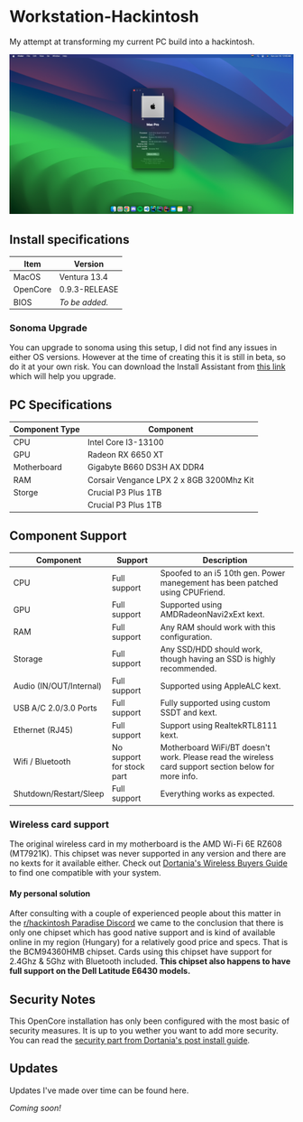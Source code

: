 # Workstation-Hackintosh
My attempt at transforming my current PC build into a hackintosh.

![Screenshot of the "About This Mac" window and the desktop.](./screenshot.png)

## Install specifications

| Item     | Version        |
|----------|----------------|
| MacOS    | Ventura 13.4   |
| OpenCore | 0.9.3-RELEASE  |
| BIOS     | _To be added._ |

### Sonoma Upgrade

You can upgrade to sonoma using this setup, I did not find any issues in either OS versions. However at the time of creating this it is still in beta, so do it at your own risk. You can download the Install Assistant from [this link](https://swcdn.apple.com/content/downloads/23/44/032-94352-A_DB05J15QWT/4x91v0yzolyiat5cat76ieu0h78aeu3d03/InstallAssistant.pkg) which will help you upgrade.

## PC Specifications

| Component Type | Component                                |
|----------------|------------------------------------------|
| CPU            | Intel Core I3-13100                      |
| GPU            | Radeon RX 6650 XT                        |
| Motherboard    | Gigabyte B660 DS3H AX DDR4               |
| RAM            | Corsair Vengance LPX 2 x 8GB 3200Mhz Kit |
| Storge         | Crucial P3 Plus 1TB                      |
|                | Crucial P3 Plus 1TB                      |

## Component Support

| Component               | Support                   | Description                                                                                          |
|-------------------------|---------------------------|------------------------------------------------------------------------------------------------------|
| CPU                     | Full support              | Spoofed to an i5 10th gen. Power manegement has been patched using CPUFriend.                        |
| GPU                     | Full support              | Supported using AMDRadeonNavi2xExt kext.                                                             |
| RAM                     | Full support              | Any RAM should work with this configuration.                                                         |
| Storage                 | Full support              | Any SSD/HDD should work, though having an SSD is highly recommended.                                 |
| Audio (IN/OUT/Internal) | Full support              | Supported using AppleALC kext.                                                                       |
| USB A/C 2.0/3.0 Ports   | Full support              | Fully supported using custom SSDT and kext.                                                          |
| Ethernet (RJ45)         | Full support              | Support using RealtekRTL8111 kext.                                                                   |
| Wifi / Bluetooth        | No support for stock part | Motherboard WiFi/BT doesn't work. Please read the wireless card support section below for more info. |
| Shutdown/Restart/Sleep  | Full support              | Everything works as expected.                                                                        |

### Wireless card support

The original wireless card in my motherboard is the AMD Wi-Fi 6E RZ608 (MT7921K). This chipset was never supported in any version and there are no kexts for it available either. Check out [Dortania's Wireless Buyers Guide](https://dortania.github.io/Wireless-Buyers-Guide/) to find one compatible with your system.

#### My personal solution

After consulting with a couple of experienced people about this matter in the [r/hackintosh Paradise Discord](https://discord.gg/u8V7N5C) we came to the conclusion that there is only one chipset which has good native support and is kind of available online in my region (Hungary) for a relatively good price and specs. That is the BCM94360HMB chipset. Cards using this chipset have support for 2.4Ghz & 5Ghz with Bluetooth included. **This chipset also happens to have full support on the Dell Latitude E6430 models.**

## Security Notes

This OpenCore installation has only been configured with the most basic of security measures. It is up to you wether you want to add more security. You can read the [security part from Dortania's post install guide](https://dortania.github.io/OpenCore-Post-Install/universal/security.html).

## Updates

Updates I've made over time can be found here.

*Coming soon!*
